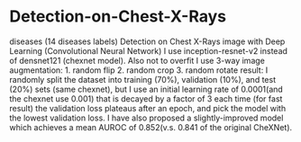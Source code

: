 # Detection-on-Chest-X-Rays
diseases (14 diseases labels) Detection on Chest X-Rays image with Deep Learning (Convolutional Neural Network) I use inception-resnet-v2 instead of densnet121 (chexnet model). Also not to overfit I use 3-way image augmentation: 1. random flip 2. random crop 3. random rotate result: I randomly split the dataset into training (70%), validation (10%), and test (20%) sets (same chexnet), but I use an initial learning rate of 0.0001(and the chexnet use 0.001) that is decayed by a factor of 3 each time (for fast result) the validation loss plateaus after an epoch, and pick the model with the lowest validation loss. I have also proposed a slightly-improved model which achieves a mean AUROC of 0.852(v.s. 0.841 of the original CheXNet).
